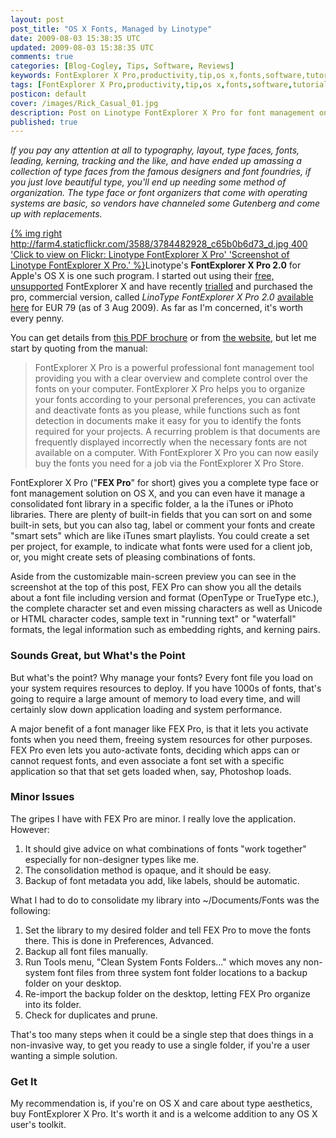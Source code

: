 ```yaml
---           
layout: post
post_title: "OS X Fonts, Managed by Linotype"
date: 2009-08-03 15:38:35 UTC
updated: 2009-08-03 15:38:35 UTC
comments: true
categories: [Blog-Cogley, Tips, Software, Reviews]
keywords: FontExplorer X Pro,productivity,tip,os x,fonts,software,tutorial,Linotype,type face
tags: [FontExplorer X Pro,productivity,tip,os x,fonts,software,tutorial,Linotype,type face]
posticon: default
cover: /images/Rick_Casual_01.jpg
description: Post on Linotype FontExplorer X Pro for font management on Mac, by Rick Cogley. 
published: true
---
```


_If you pay any attention at all to typography, layout, type faces, fonts, leading, kerning, tracking and the like, and have ended up amassing a collection of type faces from the famous designers and font foundries, if you just love beautiful type, you'll end up needing some method of organization. The type face or font organizers that come with operating systems are basic, so vendors have channeled some Gutenberg and come up with replacements._ 

<!--more--> 

[{% img right http://farm4.staticflickr.com/3588/3784482928_c65b0b6d73_d.jpg 400 'Click to view on Flickr: Linotype FontExplorer X Pro' 'Screenshot of Linotype FontExplorer X Pro.' %}](http://www.flickr.com/photos/81796435@N00/3784482928)Linotype's **FontExplorer X Pro 2.0** for Apple's OS X is one such program. I started out using their [free, unsupported](http://fex.linotype.com/download/mac/FontExplorerX123.dmg) FontExplorer X and have recently [trialled](http://www.fontexplorerx.com/mactrial/) and purchased the pro, commercial version, called _LinoType FontExplorer X Pro 2.0_ [available here](http://www.fontexplorerx.com/pro/) for EUR 79 (as of 3 Aug 2009). As far as I'm concerned, it's worth every penny. 


You can get details from [this PDF brochure](http://www.fontexplorerx.com/fileadmin/fex/downloads/FontExplorer_X_Product_Line.pdf) or from [the website](http://www.fontexplorerx.com/macfeatures/), but let me start by quoting from the manual: 


> FontExplorer X Pro is a powerful professional font management tool providing you with a clear overview and complete control over the fonts on your computer. FontExplorer X Pro helps you to organize your fonts according to your personal preferences, you can activate and deactivate fonts as you please, while functions such as font detection in documents make it easy for you to identify the fonts required for your projects. A recurring problem is that documents are frequently displayed incorrectly when the necessary fonts are not available on a computer. With FontExplorer X Pro you can now easily buy the fonts you need for a job via the FontExplorer X Pro Store. 

FontExplorer X Pro ("**FEX Pro**" for short) gives you a complete type face or font management solution on OS X, and you can even have it manage a consolidated font library in a specific folder, a la the iTunes or iPhoto libraries. There are plenty of built-in fields that you can sort on and some built-in sets, but you can also tag, label or comment your fonts and create "smart sets" which are like iTunes smart playlists. You could create a set per project, for example, to indicate what fonts were used for a client job, or, you might create sets of pleasing combinations of fonts. 


Aside from the customizable main-screen preview you can see in the screenshot at the top of this post, FEX Pro can show you all the details about a font file including version and format (OpenType or TrueType etc.), the complete character set and even missing characters as well as Unicode or HTML character codes, sample text in "running text" or "waterfall" formats, the legal information such as embedding rights, and kerning pairs. 


### Sounds Great, but What's the Point

But what's the point? Why manage your fonts? Every font file you load on your system requires resources to deploy. If you have 1000s of fonts, that's going to require a large amount of memory to load every time, and will certainly slow down application loading and system performance. 

A major benefit of a font manager like FEX Pro, is that it lets you activate fonts when you need them, freeing system resources for other purposes. FEX Pro even lets you auto-activate fonts, deciding which apps can or cannot request fonts, and even associate a font set with a specific application so that that set gets loaded when, say, Photoshop loads. 

### Minor Issues

The gripes I have with FEX Pro are minor. I really love the application. However:

1. It should give advice on what combinations of fonts "work together" especially for non-designer types like me.
2. The consolidation method is opaque, and it should be easy.
3. Backup of font metadata you add, like labels, should be automatic.

What I had to do to consolidate my library into ~/Documents/Fonts was the following: 

1. Set the library to my desired folder and tell FEX Pro to move the fonts there. This is done in Preferences, Advanced. 
1. Backup all font files manually. 
1. Run Tools menu, "Clean System Fonts Folders..." which moves any non-system font files from three system font folder locations to a backup folder on your desktop.
1. Re-import the backup folder on the desktop, letting FEX Pro organize into its folder.
1. Check for duplicates and prune.

That's too many steps when it could be a single step that does things in a non-invasive way, to get you ready to use a single folder, if you're a user wanting a simple solution. 

### Get It

My recommendation is, if you're on OS X and care about type aesthetics, buy FontExplorer X Pro. It's worth it and is a welcome addition to any OS X user's toolkit.

